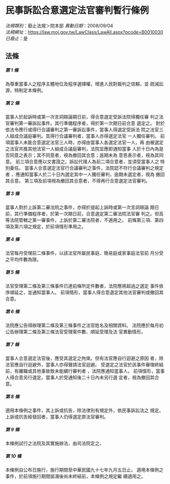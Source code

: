 # 民事訴訟合意選定法官審判暫行條例

*法規類別*：廢止法規＞院本部
*異動日期*：2008/09/04  
*法規網址*：https://law.moj.gov.tw/LawClass/LawAll.aspx?pcode=B0010030
*已廢止*：是


## 法條
##### 第 1 條
為尊重當事人之程序主體地位及程序選擇權，增進人民對裁判之信賴，並
疏減訟源，特制定本條例。

##### 第 2 條
當事人於起訴時或第一次言詞辯論期日前，得合意選定受訴法院得獨任審
判之法官審判第一審訴訟事件。其行準備程序者，得於第一次期日前合意
選定之。
對於依法令應行或得行合議審判之第一審訴訟事件，當事人得選定受訴法
院之法官三人組成合議庭審判。其得行合議審判者，當事人亦得選定法官
一人獨任審判。
前項當事人未能合意選定法官三人時，亦得由當事人各選定法官一人，再
由被選定之法官共推其他法官一人組成合議庭審判，法院並應即通知當事
人於十日內為是否同意之表示；其不同意者，視為撤回其合意；逾期未為
意思表示者，視為其同意。
前三項合意應以文書證之。訴訟代理人為前二項合意者，並須受當事人之
特別委任。
當事人合意選定法官行合議審判之事件，法院認不符行合議審判之規定者
，應通知當事人於二十日內選定其中一人獨任審判，逾期未選定者，視為
撤回其合意。
第三項及前項視為撤回其合意者，不得再行合意選定法官審判。

##### 第 3 條
當事人對於上訴第二審法院之事件，亦得於提起上訴時或第一次言詞辯論
期日前，其行準備程序者，於第一次期日前，合意選定第二審法院法官審
判之。但高等法院管轄之第一審事件，上訴於第二審法院者，不適用之。
前條第三項、第四項及第六項之規定，於前項情形準用之。

##### 第 4 條
法官每月受理前二條事件，以該法官所屬民事庭、簡易庭或家事庭法官前
月分受之平均件數為限。

##### 第 5 條
法官受理第二條及第三條事件已達前條所定件數者，法院應將超過之選定
事件依序順延之，並通知當事人。
前項情形，當事人得合意選定其他法官審判或撤回其合意。

##### 第 6 條
法院應公告得辦理第二條及第三條事件之法官姓名及相關資料。
法院應於每月初公告辦理第二條及第三條法官受理案件數、順延受理及法
官異動情形。

##### 第 7 條
當事人合意選定法官後，應受其選定之拘束。但有法官應自行迴避之原因
者，除法官應自行迴避外，當事人亦得聲請法官迴避。
受選定之法官於該事件審理終結前，有離職或其他事故致未能續行審判者
，法院應通知當事人。
前項情形，當事人得合意另行選定。當事人於受通知後二十日內未另行選
定者，視為撤回其合意。

##### 第 8 條
適用本條例之事件，其上訴或抗告，除法律別有規定外，依民事訴訟法之
規定。上訴或抗告經發回者，當事人仍得選定原法官審判。

##### 第 9 條
本條例試行之法院及其實施辦法，由司法院定之。

##### 第 10 條
本條例自公布日施行，施行期間至中華民國九十七年九月五日止。
適用本條例之事件，於前項施行期間屆滿後尚未終結前，本條例之規定繼
續適用之。


